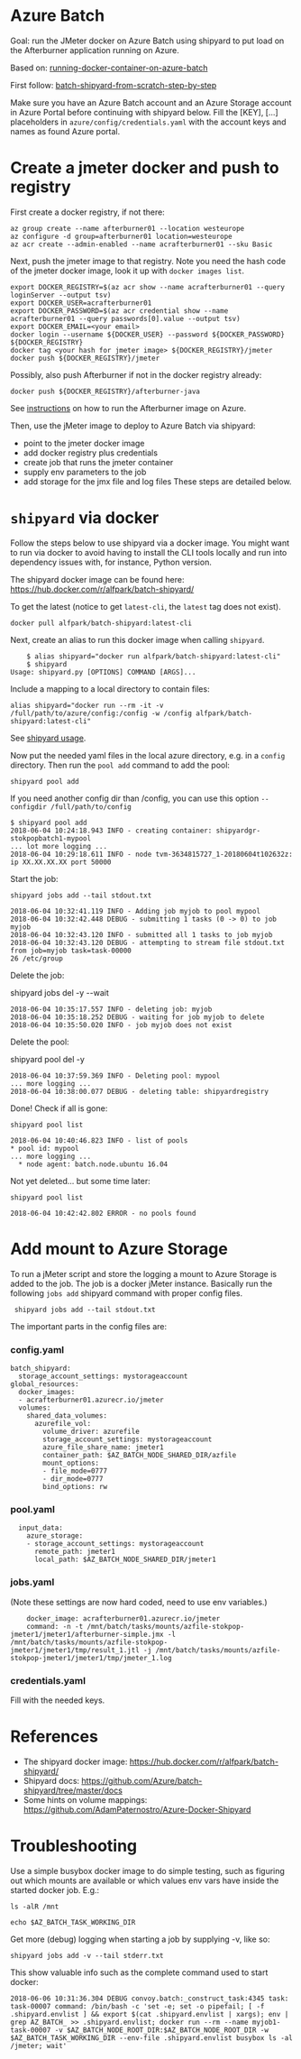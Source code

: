 # Azure Batch

Goal: run the JMeter docker on Azure Batch using shipyard to put load on the Afterburner application running on Azure.

Based on: [running-docker-container-on-azure-batch](https://azure.microsoft.com/nl-nl/blog/running-docker-container-on-azure-batch/)

First follow: [batch-shipyard-from-scratch-step-by-step](http://batch-shipyard.readthedocs.io/en/latest/05-batch-shipyard-from-scratch-step-by-step/)

Make sure you have an Azure Batch account and an Azure Storage account in
Azure Portal before continuing with shipyard below. 
Fill the [KEY], [...] placeholders in
`azure/config/credentials.yaml` with the account keys and names as found 
Azure portal.

# Create a jmeter docker and push to registry

First create a docker registry, if not there:

    az group create --name afterburner01 --location westeurope
    az configure -d group=afterburner01 location=westeurope
    az acr create --admin-enabled --name acrafterburner01 --sku Basic

Next, push the jmeter image to that registry. Note you need the hash code
of the jmeter docker image, look it up with `docker images list`.
    
    export DOCKER_REGISTRY=$(az acr show --name acrafterburner01 --query loginServer --output tsv)
    export DOCKER_USER=acrafterburner01
    export DOCKER_PASSWORD=$(az acr credential show --name acrafterburner01 --query passwords[0].value --output tsv)
    export DOCKER_EMAIL=<your email>
    docker login --username ${DOCKER_USER} --password ${DOCKER_PASSWORD} ${DOCKER_REGISTRY}
    docker tag <your hash for jmeter image> ${DOCKER_REGISTRY}/jmeter
    docker push ${DOCKER_REGISTRY}/jmeter
    
Possibly, also push Afterburner if not in the docker registry already:
    
    docker push ${DOCKER_REGISTRY}/afterburner-java

See [instructions](azure-deploy-step-by-step.md) on how to run the
Afterburner image on Azure.

Then, use the jMeter image to deploy to Azure Batch via shipyard:
* point to the jmeter docker image
* add docker registry plus credentials
* create job that runs the jmeter container
* supply env parameters to the job
* add storage for the jmx file and log files
These steps are detailed below.

# `shipyard` via docker

Follow the steps below to use shipyard via a docker image.
You might want to run via docker to avoid having to install 
the CLI tools locally and run into dependency issues with,
for instance, Python version.

The shipyard docker image can be found here: 
https://hub.docker.com/r/alfpark/batch-shipyard/

To get the latest (notice to get `latest-cli`, the `latest` tag does not exist).

    docker pull alfpark/batch-shipyard:latest-cli

Next, create an alias to run this docker image when calling `shipyard`.

```
    $ alias shipyard="docker run alfpark/batch-shipyard:latest-cli"
    $ shipyard
Usage: shipyard.py [OPTIONS] COMMAND [ARGS]...
```

Include a mapping to a local directory to contain files:

    alias shipyard="docker run --rm -it -v /full/path/to/azure/config:/config -w /config alfpark/batch-shipyard:latest-cli"

See [shipyard usage](https://github.com/Azure/batch-shipyard/blob/master/docs/20-batch-shipyard-usage.md).

Now put the needed yaml files in the local azure directory, e.g. in a `config` directory.
Then run the `pool add` command to add the pool:

    shipyard pool add 

If you need another config dir than /config, you can use this option `--configdir /full/path/to/config`

```
$ shipyard pool add 
2018-06-04 10:24:18.943 INFO - creating container: shipyardgr-stokpopbatch1-mypool
... lot more logging ...
2018-06-04 10:29:18.611 INFO - node tvm-3634815727_1-20180604t102632z: ip XX.XX.XX.XX port 50000
```

Start the job:

    shipyard jobs add --tail stdout.txt

```
2018-06-04 10:32:41.119 INFO - Adding job myjob to pool mypool
2018-06-04 10:32:42.448 DEBUG - submitting 1 tasks (0 -> 0) to job myjob
2018-06-04 10:32:43.120 INFO - submitted all 1 tasks to job myjob
2018-06-04 10:32:43.120 DEBUG - attempting to stream file stdout.txt from job=myjob task=task-00000
26 /etc/group
```

Delete the job:

   shipyard jobs del -y --wait

```
2018-06-04 10:35:17.557 INFO - deleting job: myjob
2018-06-04 10:35:18.252 DEBUG - waiting for job myjob to delete
2018-06-04 10:35:50.020 INFO - job myjob does not exist
```

Delete the pool:

   shipyard pool del -y

```
2018-06-04 10:37:59.369 INFO - Deleting pool: mypool
... more logging ...
2018-06-04 10:38:00.077 DEBUG - deleting table: shipyardregistry
```

Done! Check if all is gone:

    shipyard pool list 

```
2018-06-04 10:40:46.823 INFO - list of pools
* pool id: mypool
... more logging ...
  * node agent: batch.node.ubuntu 16.04
```

Not yet deleted... but some time later:

    shipyard pool list 

```
2018-06-04 10:42:42.802 ERROR - no pools found
```

# Add mount to Azure Storage

To run a jMeter script and store the logging a mount to Azure Storage
is added to the job. The job is a docker jMeter instance. Basically
run the following `jobs add` shipyard command with proper config files.

     shipyard jobs add --tail stdout.txt

The important parts in the config files are:

### config.yaml

```
batch_shipyard:
  storage_account_settings: mystorageaccount
global_resources:
  docker_images:
  - acrafterburner01.azurecr.io/jmeter
  volumes:
    shared_data_volumes:
      azurefile_vol:
        volume_driver: azurefile
        storage_account_settings: mystorageaccount
        azure_file_share_name: jmeter1
        container_path: $AZ_BATCH_NODE_SHARED_DIR/azfile
        mount_options:
        - file_mode=0777
        - dir_mode=0777
        bind_options: rw
```

### pool.yaml

```
  input_data:
    azure_storage:
    - storage_account_settings: mystorageaccount
      remote_path: jmeter1
      local_path: $AZ_BATCH_NODE_SHARED_DIR/jmeter1
```

### jobs.yaml

(Note these settings are now hard coded, need to use env variables.)

```
    docker_image: acrafterburner01.azurecr.io/jmeter
    command: -n -t /mnt/batch/tasks/mounts/azfile-stokpop-jmeter1/jmeter1/afterburner-simple.jmx -l /mnt/batch/tasks/mounts/azfile-stokpop-jmeter1/jmeter1/tmp/result_1.jtl -j /mnt/batch/tasks/mounts/azfile-stokpop-jmeter1/jmeter1/tmp/jmeter_1.log 
```

### credentials.yaml

Fill with the needed keys.

# References

* The shipyard docker image: https://hub.docker.com/r/alfpark/batch-shipyard/
* Shipyard docs: https://github.com/Azure/batch-shipyard/tree/master/docs
* Some hints on volume mappings: https://github.com/AdamPaternostro/Azure-Docker-Shipyard

# Troubleshooting

Use a simple busybox docker image to do simple testing, such as figuring out
which mounts are available or which values env vars have inside the started
docker job. E.g.:

    ls -alR /mnt

    echo $AZ_BATCH_TASK_WORKING_DIR

Get more (debug) logging when starting a job by supplying -v, like so:

    shipyard jobs add -v --tail stderr.txt

This show valuable info such as the complete command used to start docker:

```
2018-06-06 10:31:36.304 DEBUG convoy.batch:_construct_task:4345 task: task-00007 command: /bin/bash -c 'set -e; set -o pipefail; [ -f .shipyard.envlist ] && export $(cat .shipyard.envlist | xargs); env | grep AZ_BATCH_ >> .shipyard.envlist; docker run --rm --name myjob1-task-00007 -v $AZ_BATCH_NODE_ROOT_DIR:$AZ_BATCH_NODE_ROOT_DIR -w $AZ_BATCH_TASK_WORKING_DIR --env-file .shipyard.envlist busybox ls -al /jmeter; wait'
```
    
